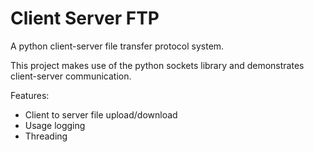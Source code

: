 # Client Server FTP

A python client-server file transfer protocol system.

This project makes use of the python sockets library and demonstrates client-server communication.

Features:
- Client to server file upload/download
- Usage logging
- Threading
